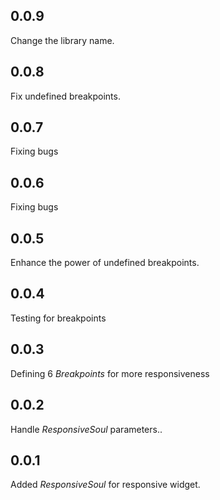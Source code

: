 ## 0.0.9
Change the library name.
## 0.0.8
Fix undefined breakpoints.
## 0.0.7

Fixing bugs
## 0.0.6

Fixing bugs
## 0.0.5

Enhance the power of undefined breakpoints.
## 0.0.4

Testing for breakpoints
## 0.0.3

Defining 6 *Breakpoints* for more responsiveness

## 0.0.2

Handle *ResponsiveSoul* parameters..

## 0.0.1

Added *ResponsiveSoul* for responsive widget.